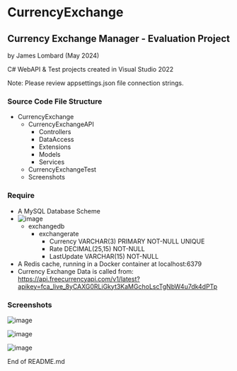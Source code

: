 # CurrencyExchange
## Currency Exchange Manager - Evaluation Project
by James Lombard (May 2024)

C# WebAPI & Test projects created in Visual Studio 2022

Note: Please review appsettings.json file connection strings.

### Source Code File Structure
- CurrencyExchange
  - CurrencyExchangeAPI
    - Controllers
    - DataAccess
    - Extensions
    - Models
    - Services
  - CurrencyExchangeTest
  - Screenshots

### Require
- A MySQL Database Scheme
- ![image](https://github.com/jamestechpublic/CurrencyExchange/assets/74446257/bfed9a4d-9690-4187-b325-7fe9cde1da6c)
  - exchangedb
    - exchangerate
      - Currency VARCHAR(3) PRIMARY NOT-NULL UNIQUE
      - Rate DECIMAL(25,15) NOT-NULL
      - LastUpdate VARCHAR(15) NOT-NULL
- A Redis cache, running in a Docker container at localhost:6379
- Currency Exchange Data is called from:  https://api.freecurrencyapi.com/v1/latest?apikey=fca_live_8yCAXG0RLiGkyt3KaMGchoLscTgNbW4u7dk4dPTp

### Screenshots
![image](https://github.com/jamestechpublic/CurrencyExchange/assets/74446257/7265a13c-8a10-43f6-a5c1-8bc32e81a4c9)

![image](https://github.com/jamestechpublic/CurrencyExchange/assets/74446257/cfc0a54b-ad0d-44a9-8e1b-292f0067a032)

![image](https://github.com/jamestechpublic/CurrencyExchange/assets/74446257/9ba48f57-c5ce-49f7-b5aa-6bc7cb4702ec)

  End of README.md








